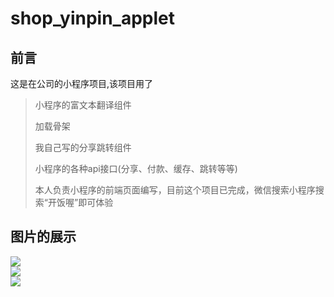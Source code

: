 # shop_yinpin_applet


## 前言
这是在公司的小程序项目,该项目用了  
> 小程序的富文本翻译组件
> 
> 加载骨架  
> 
> 我自己写的分享跳转组件  
> 
> 小程序的各种api接口(分享、付款、缓存、跳转等等) 
> 
> 本人负责小程序的前端页面编写，目前这个项目已完成，微信搜索小程序搜索“开饭喔”即可体验
 
## 图片的展示

![](https://img.alicdn.com/imgextra/i2/1725217265/O1CN01emcTd823XPwXJbbIU_!!1725217265.jpg)  
![](https://img.alicdn.com/imgextra/i2/1725217265/O1CN01Kdkmh623XPwULP83D_!!1725217265.jpg)  
![](https://img.alicdn.com/imgextra/i3/1725217265/O1CN01vrGunZ23XPwVQL4EH_!!1725217265.jpg)  
